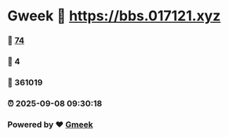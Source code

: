 # Gweek :link: https://bbs.017121.xyz 
### :page_facing_up: [74](https://bbs.017121.xyz/tag.html) 
### :speech_balloon: 4 
### :hibiscus: 361019 
### :alarm_clock: 2025-09-08 09:30:18 
### Powered by :heart: [Gmeek](https://github.com/Meekdai/Gmeek)
